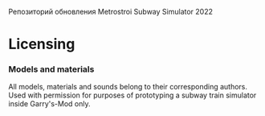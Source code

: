 Репозиторий обновления Metrostroi Subway Simulator 2022


Licensing
================================================================================
### Models and materials
All models, materials and sounds belong to their corresponding authors. Used with
permission for purposes of prototyping a subway train simulator inside Garry's-Mod only.
